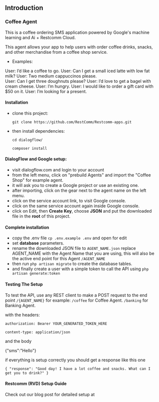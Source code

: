 ## Introduction

### Coffee Agent
This is a coffee ordering SMS application powered by Google's machine learning and Ai + Restcomm Cloud.

This agent allows your app to help users with order coffee drinks, snacks, and other merchandise from a coffee shop service. 

* Examples: 

User: I’d like a coffee to go. 
User: Can I get a small iced latte with low fat milk? 
User: Two medium cappuccinos please.  
User: Can I get three doughnuts please? 
User: I’d love to get a bagel with cream cheese. 
User: I’m hungry. 
User: I would like to order a gift card with $50 on it. 
User: I’m looking for a present.


#### Installation
* clone this project:

    ``git clone https://github.com/RestComm/Restcomm-apps.git``

* then install dependencies:

    ``cd dialogflow/``
    
    ``composer install``
#### DialogFlow and Google setup:
* visit dialogflow.com and login to your account
* from the left menu, click on "prebuild Agents" and import the "Coffee Shop" for example agent.
* it will ask you to create a Google project or use an existing one.
* after importing, click on the gear next to the agent name on the left menu.
* click on the service account link, to visit Google console.
* click on the same service account again inside Google console.
* click on Edit, then **Create Key**, choose **JSON** and put the downloaded file in the **root** of this project.

#### Complete installation
* copy the .env file `cp .env.example .env` and open for edit
* set **database** parameters.
* rename the downloaded JSON file to `AGENT_NAME.json` replace AGENT_NAME with the Agent Name that you are using, this will also be the active end point for this Agent `/AGENT_NAME`
* then run `php artisan migrate` to create the database tables.
* and finally create a user with a simple token to call the API using
`php artisan generate:token`

 #### Testing The Setup
 To test the API, use any REST client to make a POST request to the end point `/{AGENT_NAME}`
  for example:
 `/coffee` for Coffee Agent.
 `/banking` for Banking Agent.
 
 with the headers:
 
 `authorization: Bearer YOUR_GENERATED_TOKEN_HERE`
 
 `content-type: application/json`
 
 and  the body
 
 {"sms":"Hello"}
 
if everything is setup correctly you should get a response like this one


``{
  "response": "Good day! I have a lot coffee and snacks. What can I get you to drink?"
  }``
  
 #### Restcomm (RVD) Setup Guide 
  
Check out our blog post for detailed setup at 
